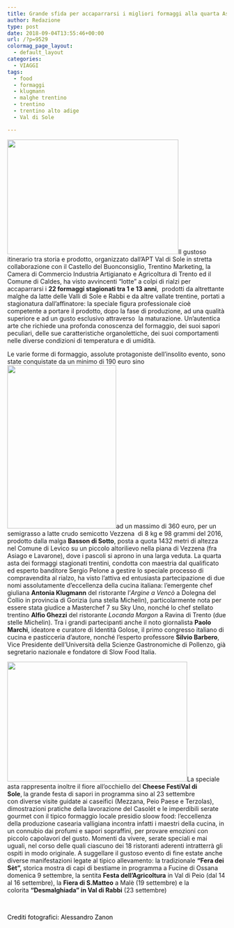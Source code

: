 ```yaml
---
title: Grande sfida per accaparrarsi i migliori formaggi alla quarta Asta dei Formaggi di Malga della Val di Sole
author: Redazione
type: post
date: 2018-09-04T13:55:46+00:00
url: /?p=9529
colormag_page_layout:
  - default_layout
categories:
  - VIAGGI
tags:
  - food
  - formaggi
  - klugmann
  - malghe trentino
  - trentino
  - trentino alto adige
  - Val di Sole

---
```

<p class="m_-3045760934320494185gmail-Normale1">
  <img decoding="async" loading="lazy" class=" wp-image-9531 alignleft" src="https://progressonline.it/wp-content/uploads/2018/09/Asta_dei-Formaggi_di_Malga-300x200.jpg" alt="" width="393" height="263" />Il gustoso itinerario tra storia e prodotto, organizzato dall’APT Val di Sole in stretta collaborazione con il Castello del Buonconsiglio, Trentino Marketing, la Camera di Commercio Industria Artigianato e Agricoltura di Trento ed il Comune di Caldes, ha visto avvincenti “lotte” a colpi di rialzi per accaparrarsi i <b>22 formaggi stagionati tra 1 e 13 anni</b>,  prodotti da altrettante malghe da latte delle Valli di Sole e Rabbi e da altre vallate trentine, portati a stagionatura dall’affinatore: la speciale figura professionale cioè competente a portare il prodotto, dopo la fase di produzione, ad una qualità superiore e ad un gusto esclusivo attraverso  la maturazione. Un’autentica arte che richiede una profonda conoscenza del formaggio, dei suoi sapori peculiari, delle sue caratteristiche organolettiche, dei suoi comportamenti nelle diverse condizioni di temperatura e di umidità.
</p>

<p class="m_-3045760934320494185gmail-Normale1">
  Le varie forme di formaggio, assolute protagoniste dell’insolito evento, sono state conquistate da un minimo di 190 euro sino <img decoding="async" loading="lazy" class=" wp-image-9530 alignright" src="https://progressonline.it/wp-content/uploads/2018/09/Klugmann-200x300.jpg" alt="" width="250" height="375" />ad un massimo di 360 euro, per un semigrasso a latte crudo semicotto Vezzena  di 8 kg e 98 grammi del 2016, prodotto dalla malga <b>Basson di Sotto</b>, posta a quota 1432 metri di altezza nel Comune di Levico su un piccolo altorilievo nella piana di Vezzena (fra Asiago e Lavarone), dove i pascoli si aprono in una larga veduta. La quarta asta dei formaggi stagionati trentini, condotta con maestria dal qualificato ed esperto banditore Sergio Pelone a gestire lo speciale processo di compravendita al rialzo, ha visto l’attiva ed entusiasta partecipazione di due nomi assolutamente d’eccellenza della cucina italiana: l’emergente chef giuliana <b>Antonia Klugmann</b> del ristorante l’<i>Argine a Vencò </i>a Dolegna del Collio in provincia di Gorizia (una stella Michelin), particolarmente nota per essere stata giudice a Masterchef 7 su Sky Uno, nonché lo chef stellato trentino <b>Alfio Ghezzi</b> del ristorante <i>Locanda Margon</i> a Ravina di Trento (due stelle Michelin). Tra i grandi partecipanti anche il noto giornalista <b>Paolo Marchi</b>, ideatore e curatore di Identità Golose, il primo congresso italiano di cucina e pasticceria d’autore, nonché l’esperto professore <b>Silvio Barbero</b>, Vice Presidente dell’Università della Scienze Gastronomiche di Pollenzo, già segretario nazionale e fondatore di Slow Food Italia.
</p>

<p class="m_-3045760934320494185gmail-Normale1">
  <img decoding="async" loading="lazy" class=" wp-image-9532 alignleft" src="https://progressonline.it/wp-content/uploads/2018/09/Foto_3-300x200.jpg" alt="" width="413" height="275" />La speciale asta rappresenta inoltre il fiore all’occhiello del <b>Cheese FestiVal di Sole</b>,<b> </b>la grande festa di sapori in programma sino al 23 settembre con diverse visite guidate ai caseifici (Mezzana, Peio Paese e Terzolas), dimostrazioni pratiche della lavorazione del Casolét e le imperdibili serate gourmet con il tipico formaggio locale presidio sloow food: l’eccellenza della produzione casearia valligiana incontra infatti i maestri della cucina, in un connubio dai profumi e sapori sopraffini, per provare emozioni con piccolo capolavori del gusto. Momenti da vivere, serate speciali e mai uguali, nel corso delle quali ciascuno dei 18 ristoranti aderenti intratterrà gli ospiti in modo originale. A suggellare il gustoso evento di fine estate anche diverse manifestazioni legate al tipico allevamento: la tradizionale <b>“Fera dei Sèt”, </b>storica mostra di capi di bestiame in programma a Fucine di Ossana domenica 9 settembre, la sentita <b>Festa dell’Agricoltura</b> in Val di Peio (dal 14 al 16 settembre), la <b>Fiera di S.Matteo</b> a Malè (19 settembre) e la colorita <b>“Desmalghiada” in Val di Rabbi</b> (23 settembre)
</p>

&nbsp;

<span style="color: #000000;">Crediti fotografici: Alessandro Zanon</span>